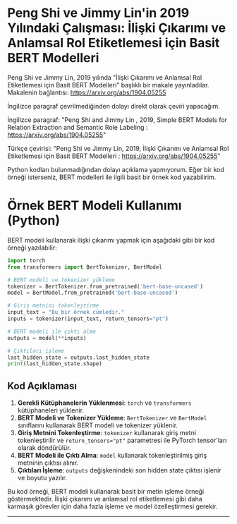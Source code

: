# Peng Shi ve Jimmy Lin'in 2019 Yılındaki Çalışması: İlişki Çıkarımı ve Anlamsal Rol Etiketlemesi için Basit BERT Modelleri

Peng Shi ve Jimmy Lin, 2019 yılında "İlişki Çıkarımı ve Anlamsal Rol Etiketlemesi için Basit BERT Modelleri" başlıklı bir makale yayınladılar. Makalenin bağlantısı: https://arxiv.org/abs/1904.05255

İngilizce paragraf çevrilmediğinden dolayı direkt olarak çeviri yapacağım.

İngilizce paragraf:
"Peng Shi and Jimmy Lin , 2019, Simple BERT Models for Relation Extraction and Semantic Role Labeling : https://arxiv.org/abs/1904.05255"

Türkçe çevirisi:
"Peng Shi ve Jimmy Lin, 2019, İlişki Çıkarımı ve Anlamsal Rol Etiketlemesi için Basit BERT Modelleri : https://arxiv.org/abs/1904.05255"

Python kodları bulunmadığından dolayı açıklama yapmıyorum. Eğer bir kod örneği isterseniz, BERT modelleri ile ilgili basit bir örnek kod yazabilirim.

# Örnek BERT Modeli Kullanımı (Python)

BERT modeli kullanarak ilişki çıkarımı yapmak için aşağıdaki gibi bir kod örneği yazılabilir:

```python
import torch
from transformers import BertTokenizer, BertModel

# BERT modeli ve tokenizer yükleme
tokenizer = BertTokenizer.from_pretrained('bert-base-uncased')
model = BertModel.from_pretrained('bert-base-uncased')

# Giriş metnini tokenleştirme
input_text = "Bu bir örnek cümledir."
inputs = tokenizer(input_text, return_tensors="pt")

# BERT modeli ile çıktı alma
outputs = model(**inputs)

# Çıktıları işleme
last_hidden_state = outputs.last_hidden_state
print(last_hidden_state.shape)
```

## Kod Açıklaması

1. **Gerekli Kütüphanelerin Yüklenmesi**: `torch` ve `transformers` kütüphaneleri yüklenir.
2. **BERT Modeli ve Tokenizer Yükleme**: `BertTokenizer` ve `BertModel` sınıflarını kullanarak BERT modeli ve tokenizer yüklenir.
3. **Giriş Metnini Tokenleştirme**: `tokenizer` kullanarak giriş metni tokenleştirilir ve `return_tensors="pt"` parametresi ile PyTorch tensor'ları olarak döndürülür.
4. **BERT Modeli ile Çıktı Alma**: `model` kullanarak tokenleştirilmiş giriş metninin çıktısı alınır.
5. **Çıktıları İşleme**: `outputs` değişkenindeki son hidden state çıktısı işlenir ve boyutu yazılır.

Bu kod örneği, BERT modeli kullanarak basit bir metin işleme örneği göstermektedir. İlişki çıkarımı ve anlamsal rol etiketlemesi gibi daha karmaşık görevler için daha fazla işleme ve model özelleştirmesi gerekir.

---

